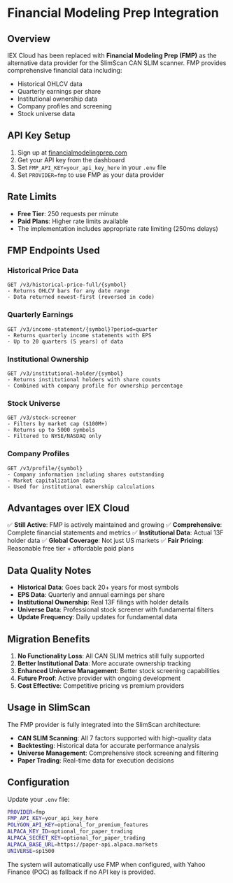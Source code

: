 # Financial Modeling Prep Integration

## Overview

IEX Cloud has been replaced with **Financial Modeling Prep (FMP)** as the alternative data provider for the SlimScan CAN SLIM scanner. FMP provides comprehensive financial data including:

- Historical OHLCV data
- Quarterly earnings per share
- Institutional ownership data
- Company profiles and screening
- Stock universe data

## API Key Setup

1. Sign up at [financialmodelingprep.com](https://financialmodelingprep.com/)
2. Get your API key from the dashboard
3. Set `FMP_API_KEY=your_api_key_here` in your `.env` file
4. Set `PROVIDER=fmp` to use FMP as your data provider

## Rate Limits

- **Free Tier**: 250 requests per minute
- **Paid Plans**: Higher rate limits available
- The implementation includes appropriate rate limiting (250ms delays)

## FMP Endpoints Used

### Historical Price Data
```
GET /v3/historical-price-full/{symbol}
- Returns OHLCV bars for any date range
- Data returned newest-first (reversed in code)
```

### Quarterly Earnings
```
GET /v3/income-statement/{symbol}?period=quarter
- Returns quarterly income statements with EPS
- Up to 20 quarters (5 years) of data
```

### Institutional Ownership
```
GET /v3/institutional-holder/{symbol}
- Returns institutional holders with share counts
- Combined with company profile for ownership percentage
```

### Stock Universe
```
GET /v3/stock-screener
- Filters by market cap ($100M+)
- Returns up to 5000 symbols
- Filtered to NYSE/NASDAQ only
```

### Company Profiles
```
GET /v3/profile/{symbol}
- Company information including shares outstanding
- Market capitalization data
- Used for institutional ownership calculations
```

## Advantages over IEX Cloud

✅ **Still Active**: FMP is actively maintained and growing
✅ **Comprehensive**: Complete financial statements and metrics
✅ **Institutional Data**: Actual 13F holder data
✅ **Global Coverage**: Not just US markets
✅ **Fair Pricing**: Reasonable free tier + affordable paid plans

## Data Quality Notes

- **Historical Data**: Goes back 20+ years for most symbols
- **EPS Data**: Quarterly and annual earnings per share
- **Institutional Ownership**: Real 13F filings with holder details
- **Universe Data**: Professional stock screener with fundamental filters
- **Update Frequency**: Daily updates for fundamental data

## Migration Benefits

1. **No Functionality Loss**: All CAN SLIM metrics still fully supported
2. **Better Institutional Data**: More accurate ownership tracking
3. **Enhanced Universe Management**: Better stock screening capabilities
4. **Future Proof**: Active provider with ongoing development
5. **Cost Effective**: Competitive pricing vs premium providers

## Usage in SlimScan

The FMP provider is fully integrated into the SlimScan architecture:

- **CAN SLIM Scanning**: All 7 factors supported with high-quality data
- **Backtesting**: Historical data for accurate performance analysis
- **Universe Management**: Comprehensive stock screening and filtering
- **Paper Trading**: Real-time data for execution decisions

## Configuration

Update your `.env` file:
```bash
PROVIDER=fmp
FMP_API_KEY=your_api_key_here
POLYGON_API_KEY=optional_for_premium_features
ALPACA_KEY_ID=optional_for_paper_trading
ALPACA_SECRET_KEY=optional_for_paper_trading
ALPACA_BASE_URL=https://paper-api.alpaca.markets
UNIVERSE=sp1500
```

The system will automatically use FMP when configured, with Yahoo Finance (POC) as fallback if no API key is provided.